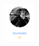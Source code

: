 
<div style="display: flex; flex-wrap: wrap; align-items: center; margin-bottom: 10px;">
<span style="width:100px;">
  <a href="https://github.com/JanGalek"><img src="https://raw.githubusercontent.com/gouef/sandbox/refs/heads/contributors-svg/.github/contributors/JanGalek.svg" alt="JanGalek" /></a>
</span>
</div>

